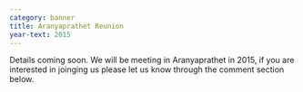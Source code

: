 ```yaml
---
category: banner
title: Aranyaprathet Reunion
year-text: 2015
---
```

Details coming soon. We will be meeting in Aranyaprathet in 2015, if you are interested in joinging us please let us know through the comment section below.